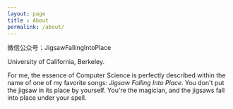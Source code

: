 ```yaml
---
layout: page
title : About
permalink: /about/
---
```


微信公众号：JigsawFallingIntoPlace

University of California, Berkeley. 

For me, the essence of Computer Science is perfectly described within the name of one of my favorite songs: _Jigsaw Falling Into Place_. You don't put the jigsaw in its place by yourself. You're the magician, and the jigsaws fall into place under your spell.